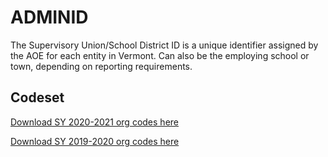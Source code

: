 # ADMINID

The Supervisory Union/School District ID is a unique identifier assigned by the AOE for each entity in Vermont. Can also be the employing school or town, depending on reporting requirements.

## Codeset

[Download SY 2020-2021 org codes here](https://slds.education.vermont.gov/HelpDocumentAttachments/49.xlsx)

[Download SY 2019-2020 org codes here](https://slds.education.vermont.gov/HelpDocumentAttachments/28.xlsx)